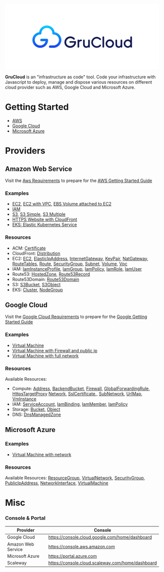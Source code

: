 ![GruCloud](./docusaurus/static/img/grucloud-logo.png "GruCloud")

**GruCloud** is an "infrastructure as code" tool.
Code your infrastructure with Javascript to deploy, manage and dispose various resources on different cloud provider such as AWS, Google Cloud and Microsoft Azure.

# Getting Started

- [AWS](./docusaurus/docs/aws/AwsGettingStarted.md)
- [Google Cloud](./docusaurus/docs/google/GoogleGettingStarted.md)
- [Microsoft Azure](./docusaurus/docs/azure/AzureGettingStarted.md)

# Providers

## Amazon Web Service

Visit the [Aws Requirements](./docusaurus/docs/aws/AwsRequirements.md) to prepare for the [AWS Getting Started Guide](./docusaurus/docs/aws/AwsGettingStarted.md)

### Examples

- [EC2](./examples/aws/ec2), [EC2 with VPC](./examples/aws/ec2-vpc), [EBS Volume attached to EC2](./examples/aws/volumes)
- [IAM](./examples/aws/iam)
- [S3](./examples/aws/s3), [S3 Simple](./examples/aws/s3-simple), [S3 Multiple](./examples/aws/s3-multiple)
- [HTTPS Website with CloudFront](./examples/aws/website-https)
- [EKS: Elastic Kubernetes Service](./examples/aws/eks)

### Resources

- ACM: [Certificate](./docusaurus/docs/aws/resources/ACM/AcmCertificate.md)
- CloudFront: [Distribution](./docusaurus/docs/aws/resources/CloudFront/CloudFrontDistribution.md)
- EC2: [EC2](./docusaurus/docs/aws/resources/EC2/EC2.md), [ElasticIpAddress](./docusaurus/docs/aws/resources/EC2/ElasticIpAddress.md), [InternetGateway](./docusaurus/docs/aws/resources/EC2/InternetGateway.md), [KeyPair](./docusaurus/docs/aws/resources/EC2/KeyPair.md), [NatGateway](./docusaurus/docs/aws/resources/EC2/NatGateway.md), [RouteTables](./docusaurus/docs/aws/resources/EC2/RouteTables.md), [Route](./docusaurus/docs/aws/resources/EC2/Route.md), [SecurityGroup](./docusaurus/docs/aws/resources/EC2/SecurityGroup.md), [Subnet](./docusaurus/docs/aws/resources/EC2/Subnet.md), [Volume](./docusaurus/docs/aws/resources/EC2/Volume.md), [Vpc](./docusaurus/docs/aws/resources/EC2/Vpc.md)
- IAM: [IamInstanceProfile](./docusaurus/docs/aws/resources/IAM/IamInstanceProfile.md), [IamGroup](./docusaurus/docs/aws/resources/IAM/IamGroup.md), [IamPolicy](./docusaurus/docs/aws/resources/IAM/IamPolicy.md), [IamRole](./docusaurus/docs/aws/resources/IAM/IamRole.md), [IamUser](./docusaurus/docs/aws/resources/IAM/IamUser.md)
- Route53: [HostedZone](./docusaurus/docs/aws/resources/Route53/Route53HostedZone.md), [Route53Record](./docusaurus/docs/aws/resources/Route53/Route53Record.md)
- Route53Domain: [Route53Domain](./docusaurus/docs/aws/resources/Route53Domain/Route53Domain.md)
- S3: [S3Bucket](./docusaurus/docs/aws/resources/S3/S3Bucket.md), [S3Object](./docusaurus/docs/aws/resources/S3/S3Object.md)
- EKS: [Cluster](./docusaurus/docs/aws/resources/EKS/EksCluster.md), [NodeGroup](./docusaurus/docs/aws/resources/EKS/EksNodeGroup.md)

## Google Cloud

Visit the [Google Cloud Requirements](./docusaurus/docs/google/GoogleRequirements.md) to prepare for the [Google Getting Started Guide](./docusaurus/docs/google/GoogleGettingStarted.md)

### Examples

- [Virtual Machine](./examples/google/vm-simple)
- [Virtual Machine with Firewall and public ip](./examples/google/vm)
- [Virtual Machine with full network](./examples/google/vm-network)

### Resources

Available Resources:

- Compute: [Address](./docusaurus/docs/google/resources/Compute/Address.md), [BackendBucket](./docusaurus/docs/google/resources/Compute/BackendBucket.md), [Firewall](./docusaurus/docs/google/resources/Compute/Firewall.md), [GlobalForwardingRule](./docusaurus/docs/google/resources/Compute/GlobalForwardingRule.md), [HttpsTargetProxy](./docusaurus/docs/google/resources/Compute/HttpsTargetProxy.md) [Network](./docusaurus/docs/google/resources/Compute/Network.md), [SslCertificate](./docusaurus/docs/google/resources/Compute/SslCertificate.md),, [SubNetwork](./docusaurus/docs/google/resources/Compute/SubNetwork.md), [UrlMap](./docusaurus/docs/google/resources/Compute/UrlMap.md), [VmInstance](./docusaurus/docs/google/resources/Compute/VmInstance.md)
- IAM: [ServiceAccount](./docusaurus/docs/google/resources/IAM/ServiceAccount.md), [IamBinding](./docusaurus/docs/google/resources/IAM/IamBinding.md), [IamMember](./docusaurus/docs/google/resources/IAM/IamMember.md), [IamPolicy](./docusaurus/docs/google/resources/IAM/IamPolicy.md)
- Storage: [Bucket](./docusaurus/docs/google/resources/storage/GcpBucket.md), [Object](./docusaurus/docs/google/resources/storage/GcpObject.md)
- DNS: [DnsManagedZone](./docusaurus/docs/google/resources/DNS/DnsManagedZone.md)

## Microsoft Azure

### Examples

- [Virtual Machine with network](./examples/azure/)

### Resources

Available Resources: [ResourceGroup](./docusaurus/docs/azure/resources/ResourceGroup.md), [VirtualNetwork](./docusaurus/docs/azure/resources/VirtualNetwork.md), [SecurityGroup](./docusaurus/docs/azure/resources/SecurityGroup.md), [PublicIpAddress](./docusaurus/docs/azure/resources/PublicIpAddress.md), [NetworkInterface](./docusaurus/docs/azure/resources/NetworkInterface.md), [VirtualMachine](./docusaurus/docs/azure/resources/VirtualMachine.md)

# Misc

### Console & Portal

| Provider           | Console                                           |
| ------------------ | ------------------------------------------------- |
| Google Cloud       | https://console.cloud.google.com/home/dashboard   |
| Amazon Web Service | https://console.aws.amazon.com                    |
| Microsoft Azure    | https://portal.azure.com                          |
| Scaleway           | https://console.cloud.scaleway.com/home/dashboard |

